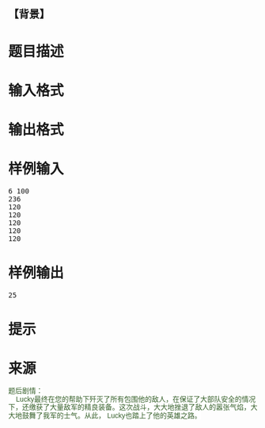 
<h2>
	【背景】
</h2>

# 题目描述



# 输入格式



# 输出格式



# 样例输入


<pre>6 100
236
120
120
120
120
120</pre>

# 样例输出


<pre>25
</pre>

# 提示



# 来源


<p>
	<span style="color:#355F29;font-family:&#39;Hiragino Sans GB W3&#39;, sans-serif;line-height:16.66666603088379px;background-color:#FFFFFF;">题后剧情：</span><br/>
<span style="color:#355F29;font-family:&#39;Hiragino Sans GB W3&#39;, sans-serif;line-height:16.66666603088379px;background-color:#FFFFFF;">    Lucky最终在您的帮助下歼灭了所有包围他的敌人，在保证了大部队安全的情况下，还缴获了大量敌军的精良装备。这次战斗，大大地挫退了敌人的嚣张气焰，大大地鼓舞了我军的士气。从此， Lucky也踏上了他的英雄之路。</span>
</p>
